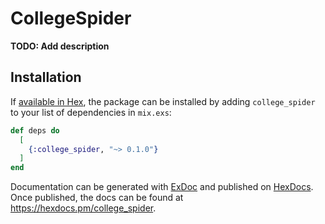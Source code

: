 # CollegeSpider

**TODO: Add description**

## Installation

If [available in Hex](https://hex.pm/docs/publish), the package can be installed
by adding `college_spider` to your list of dependencies in `mix.exs`:

```elixir
def deps do
  [
    {:college_spider, "~> 0.1.0"}
  ]
end
```

Documentation can be generated with [ExDoc](https://github.com/elixir-lang/ex_doc)
and published on [HexDocs](https://hexdocs.pm). Once published, the docs can
be found at <https://hexdocs.pm/college_spider>.

